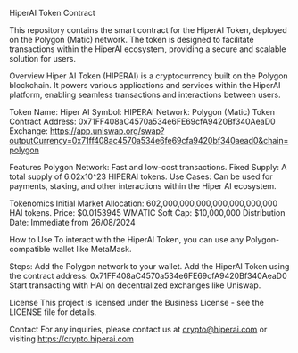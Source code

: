 HiperAI Token Contract

This repository contains the smart contract for the HiperAI Token, deployed on the Polygon (Matic) network. The token is designed to facilitate transactions within the HiperAI ecosystem, providing a secure and scalable solution for users.

Overview
Hiper AI Token (HIPERAI) is a cryptocurrency built on the Polygon blockchain. It powers various applications and services within the HiperAI platform, enabling seamless transactions and interactions between users.

Token Name: Hiper AI
Symbol: HIPERAI
Network: Polygon (Matic)
Token Contract Address: 0x71FF408aC4570a534e6FE69cfA9420Bf340AeaD0
Exchange: https://app.uniswap.org/swap?outputCurrency=0x71ff408ac4570a534e6fe69cfa9420bf340aead0&chain=polygon

Features
Polygon Network: Fast and low-cost transactions.
Fixed Supply: A total supply of 6.02x10^23 HIPERAI tokens.
Use Cases: Can be used for payments, staking, and other interactions within the Hiper AI ecosystem.

Tokenomics
Initial Market Allocation: 602,000,000,000,000,000,000,000 HAI tokens.
Price: $0.0153945 WMATIC
Soft Cap: $10,000,000
Distribution Date: Immediate from 26/08/2024

How to Use
To interact with the HiperAI Token, you can use any Polygon-compatible wallet like MetaMask.

Steps:
Add the Polygon network to your wallet.
Add the HiperAI Token using the contract address: 0x71FF408aC4570a534e6FE69cfA9420Bf340AeaD0
Start transacting with HAI on decentralized exchanges like Uniswap.

License
This project is licensed under the Business License - see the LICENSE file for details.

Contact
For any inquiries, please contact us at crypto@hiperai.com or visiting https://crypto.hiperai.com
